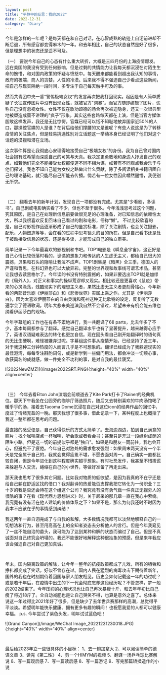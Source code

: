 ```yaml
---
layout: post
title: "平静中的反思：我的2022"
date: 2022-12-31
category: "Diary"
---
```


今年是怎样的一年呢？是每天都在和自己对话，在心智成熟的轨迹上自诩前进却不断后退，所有感官都变得麻木的一年。和去年相比，自己的状态自然是好了很多，但是理想中的状态还是遥不可及。

<!--more-->

（一）
要说今年自己的心态有什么重大转折，大概是三四月份的上海疫情爆发。远在美国的我没有受到任何影响，但是过剩的共情能力让我每天都沉浸在对陌生生命的惋惜，和对国内政策的怀疑与愤怒中。每天醒来都能看到超出我认知的事情，政府的极端，商人的贪婪，人性的冷漠。后来我不得不强迫自己少看点这些新闻，把自己与现实隔绝一段时间，多专注于自己每天触手可及的事。

然而共青团中央一番"警惕极端女权"的发言再次把我打回现实。起因是有人简单质疑了长征宣传图片中没有出现女性，就被官方"网暴"。而官方随即编辑了图片，谎称自己没有忽视女性。女性不仅在歌功颂德的场合再次被迫隐身，还又一次很典型地被塑造成蛮不讲理的"疯子"形象。其实这些套路每天都在上演，但是当官方媒体胆敢这样发声，我还是无比惊愕。官媒已经可以恬不知耻地放弃国家近50%的人口，那操控官媒的人是谁？在背后给他们撑腰的又是谁呢？有些人说这是为了转移疫情的关注焦点，但是轻易挑选性别对立话题这一举动本身已经证明了他们对这个话题的漠视和潜在立场。

这次事件算是让我彻底心安理得地接受自己“极端女权”的身份。我为自己曾对国内社会抱有过希望而深感自己的可笑与天真。我决定更勇敢地和身边人抒发自己的观点，如若他们完全不能接受女权那便道不同不相为谋，如若有不同观点我会乐于与他们探讨。我也不知自己能为女权之路做出什么贡献，除了多阅读相关书籍巩固自己的理论基础，就只能尽自己所能去传播。倘若有一位女性因此幡然醒悟，我便别无所求。

&nbsp;&nbsp;

（二）
翻看去年的新年计划，发现自己一项都没有完成。尤其是"少看剧，多读书"。自己剧或电影确实看了不少，但也不至于很多。今年浅浅思考过这个问题，究其原因，是自己在处理新信息前要做很充足的心理准备，对已知信息的依赖性太大，所以我很喜欢反复回味自己看过的剧和电影，俗称“懒”。
不过比较欣喜的是，自己对影视作品逐渐形成了自己的鉴赏标准，除了关注剧情，也会关注摄影，配乐，人物塑造等等，会在看的过程中思考镜头的目的所在。但是自己看书还是处于被动接受信息的状态，还是得多读，才能形成自己的独立审美。

简单记录一下今年最喜欢的影视剧和书吧。TOP1电影是《瞬息全宇宙》，这正好是自己心情比较低落时看的，诡谲的想象力和传达的人生虚无主义，都给自己很大的震撼，贝果和石头的隐喻让我泣不成声。TOP1剧集是《暗黑》全三季，德国人的严谨和哲思，在科幻界也可以大放异彩。完整的世界观和故事线可谓艺术品，甚至让我想去读黑格尔了。今年读的书没有特别震撼的，如果非要选出TOP1就是加缪的《局外人》，对正义和事实的操纵荒谬却又现实。相比较还是更喜欢《鼠疫》带来的心灵涤荡，残酷现实下的理想主义者，果然比虚无主义者更刻骨铭心。今年新看的两部音乐剧《伊丽莎白》和《悲惨世界》实属上乘之作。尤其是《伊丽莎白》，因为太喜欢伊丽莎白的自由灵魂和死神这种无比歌特的设定，反复听了无数遍学会了德语歌词。明年大悲来美巡演我自然不会错过，希望未来有机会能去维也纳看伊丽莎白的现场。

今年字幕组的工作也在有条不紊地进行，我一共翻译了68 parts，比去年多了不少，基本每周都参与了翻译。感觉自己翻译水平也有了显著提升，越来越得心应手了，英语汉语疑难表达的转化也更加自信。现在回头看自己刚开始翻译时的语句真的无比生硬啊，难怪被嫌弃过呢。字幕组这件事从疫情开始，已经坚持了近三年，对于我这种三分钟热度的人而言几乎是不可想象的。翻译已经成为了我躲避现实的最佳港湾，每每专注斟酌词句，或是新学到一些偏门用法，都会冲淡一切烦心事，收获莫名的成就感。做一件完全不功利的事，是对自我的最佳褒奖。

![2022NewZMZ]](/image/2022SRT.PNG){:height="40%" width="40%" align=center}

&nbsp;&nbsp;

（三）
今年去看Elton John演唱会前顺道去了Kite Park打卡了Rainer的经典机位。那天下午我坐在公园旁的咖啡厅筛选照片，随后又去特别喜欢的牛肉汤馆喝了暖乎乎的汤，接着去Tacoma Dome沉浸在自己对这位icon的经典作品的回忆中，度过了情绪充盈的一晚。那天我想了很多事，借此记录一下，某种程度上也概括了我这一整年都在思考的问题。

最直接的感受便是，自己获得快乐的方式太简单了。去海边湖边，拍到自己满意的照片；找个咖啡店点一杯咖啡，听会歌或者看会书；甚至只是开过一段绿树成荫的陌生小路。但是这一切的前提似乎都是"独自"。如果是和朋友一同前往，我也会开心，但避免不了疲倦。今年自己对独处的需求愈发强烈：如果周末两天没有一个半天是完全属于自己的，我就会觉得疲惫不堪，不愿去面对周一。自己确实一直都比较自闭，但是今年进化到这种程度确实超乎想象。有时社恐发作，我甚至不惜撒谎来躲避与人交流，蜷缩在自己的小世界，等做好准备了再走出来。

那天我也思考了很多其它问题。比如我对物质的低欲望，是因为我真的不在乎还是给自己躺在舒适区找的借口？我对翻译的热爱能否支撑我把它转化为一份职业？三十岁的我是否还会待在这个组这个公司？我究竟有没有勇气做一件真正无视旁人的很酷的事？在看《现代西方思想讲义》时，关于尼采的那几章一直在我心中萦绕。我究竟有没有活在他人建筑的价值体系之下？如果不是，那么为何我还时不时因为我本不应该在乎的事情感到纠结？

我这两年一直自诩完成了与自我的和解，大多数情况我都可以淡然地解释自己的一切想法和行为，甚至用高高在上的全知者姿态去分析他人的言行。但是今年我窥见了一丝不能自洽的苗头，我可能为了达到某种和解的状态而骗过了自己。但是不真诚面对自己终究会坍塌的。我还不能很好地解释这种很抽象的预感，但是来年我应该会强迫自己对自己更加真诚。

&nbsp;&nbsp;

年末，国内隔离政策的解除，让今年一整年的抗疫政策都成了儿戏，所有的牺牲和挣扎都变成了笑话，好似不曾存在过。国内人民在猛烈的病毒攻击下期待着新年，国外的我也在时刻期待着回国与家人朋友相见。历史会如何记载这一年的功过呢？或是若干年后，在疫情中出生的下一代会彻底忘却这段经历呢？不管怎样，梦一般的2022结束了。今年压抑的心理状况也让自己再次暴瘦十斤，和去年年初比自己瘦了将近18斤了。全自动减肥也是让自己哭笑不得，也算是意外之喜了。总体来说这一年过得比2021年好了很多，但是缺少了去年世乒赛那样的高潮，总觉得平平淡淡。希望明年能快乐健康、拥有更多有趣的瞬间！也祝愿我爱的人都可以健康幸福。
p.s. 今年尝试了紫色头发，明年试试蓝色吧！

![Grand Canyon](/image/WeChat Image_20221231230018.JPG){:height="40%" width="40%" align=center}

&nbsp;&nbsp;

最后给2023年立一些很具体的小目标：
1、去一趟加拿大
2、可以阅读简单的德语文章
3、读完《第二性》
4、剪一个HIMYM的视频
5、翻译一场乒乓球比赛解说
6、写一篇观后感
7、写一篇读后感
8、写一篇游记
9、写完那篇矫揉造作的小说